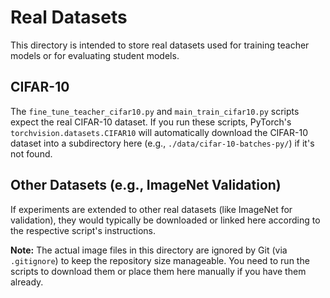 # Real Datasets

This directory is intended to store real datasets used for training teacher models or for evaluating student models.

## CIFAR-10

The `fine_tune_teacher_cifar10.py` and `main_train_cifar10.py` scripts expect the real CIFAR-10 dataset.
If you run these scripts, PyTorch's `torchvision.datasets.CIFAR10` will automatically download the CIFAR-10 dataset into a subdirectory here (e.g., `./data/cifar-10-batches-py/`) if it's not found.

## Other Datasets (e.g., ImageNet Validation)

If experiments are extended to other real datasets (like ImageNet for validation), they would typically be downloaded or linked here according to the respective script's instructions.

**Note:** The actual image files in this directory are ignored by Git (via `.gitignore`) to keep the repository size manageable. You need to run the scripts to download them or place them here manually if you have them already.